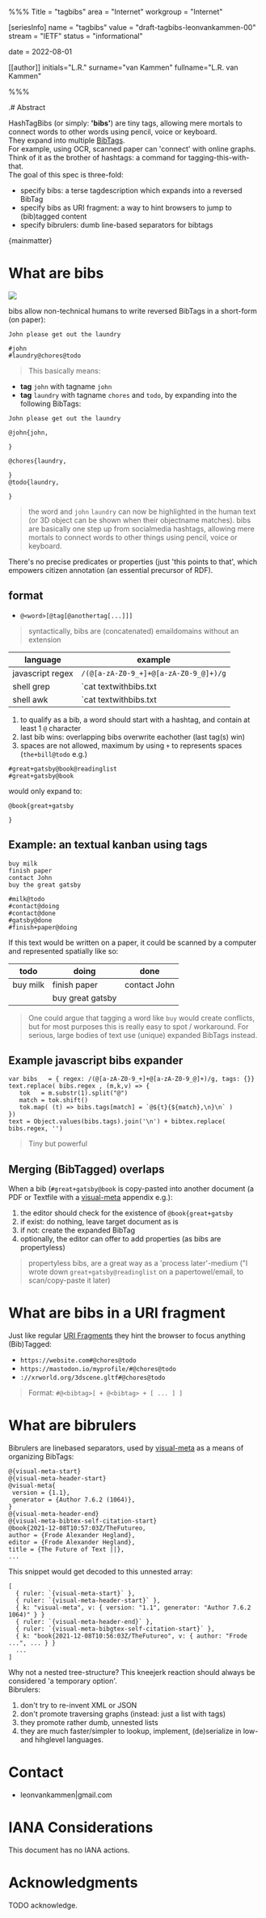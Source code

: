 %%%
Title = "tagbibs"
area = "Internet"
workgroup = "Internet"

[seriesInfo]
name = "tagbibs"
value = "draft-tagbibs-leonvankammen-00"
stream = "IETF"
status = "informational"

date = 2022-08-01 

[[author]]
initials="L.R."
surname="van Kammen"
fullname="L.R. van Kammen"

%%%

<!-- for annotated version see: https://raw.githubusercontent.com/ietf-tools/rfcxml-templates-and-schemas/main/draft-rfcxml-general-template-annotated-00.xml -->

.# Abstract

HashTagBibs (or simply: **'bibs'**) are tiny tags, allowing mere mortals to connect words to other words using pencil, voice or keyboard.<br>
They expand into multiple [BibTags](https://en.wikipedia.org/wiki/BibTeX).<br>
For example, using OCR, scanned paper can 'connect' with online graphs.<br>
Think of it as the brother of hashtags: a command for tagging-this-with-that.<br>
The goal of this spec is three-fold:

* specify bibs: a terse tagdescription which expands into a reversed BibTag 
* specify bibs as URI fragment: a way to hint browsers to jump to (bib)tagged content
* specify bibrulers: dumb line-based separators for bibtags

{mainmatter}

# What are bibs

<img src="postit.jpg" style="max-width:400px"/>

bibs allow non-technical humans to write reversed BibTags in a short-form (on paper):

```
John please get out the laundry 

#john
#laundry@chores@todo
```

> This basically means: 

* **tag** `john` with tagname `john`
* **tag** `laundry` with tagname `chores` and `todo`, by expanding into the following BibTags:

```
John please get out the laundry 

@john{john,

}

@chores{laundry,
  
}
@todo{laundry,

}
```

> the word and `john` `laundry` can now be highlighted in the human text (or 3D object can be shown when their objectname matches). bibs are basically one step up from socialmedia hashtags, allowing mere mortals to connect words to other things using pencil, voice or keyboard. 

There's no precise predicates or properties (just 'this points to that', which empowers citizen annotation (an essential precursor of RDF).

## format

* `@<word>[@tag[@anothertag[...]]]` 

> syntactically, bibs are (concatenated) emaildomains without an extension 

| language         | example                                                                                    |
|------------------|--------------------------------------------------------------------------------------------|
| javascript regex | `/(@[a-zA-Z0-9_+]+@[a-zA-Z0-9_@]+)/g`                                                      |
| shell grep       | `cat textwithbibs.txt | grep -oE '(@[a-zA-Z0-9_+]+@[a-zA-Z0-9_@]+)'`                       | 
| shell awk        | `cat textwithbibs.txt | xargs -n1 | awk '/(@[a-zA-Z0-9_+]+@[a-zA-Z0-9_@]+)/ { print $0 }'` |

1. to qualify as a bib, a word should start with a hashtag, and contain at least 1 `@` character
1. last bib wins: overlapping bibs overwrite eachother (last tag(s) win)
1. spaces are not allowed, maximum by using `+` to represents spaces (`the+bill@todo` e.g.)

```
#great+gatsby@book@readinglist
#great+gatsby@book
```

would only expand to:

```
@book{great+gatsby

}
```

## Example: an textual kanban using tags

```
buy milk
finish paper
contact John
buy the great gatsby

#milk@todo
#contact@doing
#contact@done
#gatsby@done
#finish+paper@doing
```

If this text would be written on a paper, it could be scanned by a computer and represented spatially like so:

| todo      | doing        | done             |
|-----------|--------------|------------------|
| buy milk  | finish paper | contact John     |
|                          | buy great gatsby |

> One could argue that tagging a word like `buy` would create conflicts, but for most purposes this is really easy to spot / workaround. For serious, large bodies of text use (unique) expanded BibTags instead.

## Example javascript bibs expander

```
var bibs   = { regex: /(@[a-zA-Z0-9_+]+@[a-zA-Z0-9_@]+)/g, tags: {}}
text.replace( bibs.regex , (m,k,v) => {
   tok   = m.substr(1).split("@")
   match = tok.shift()            
   tok.map( (t) => bibs.tags[match] = `@${t}{${match},\n}\n` )
})
text = Object.values(bibs.tags).join('\n') + bibtex.replace( bibs.regex, '')
```

> Tiny but powerful

## Merging (BibTagged) overlaps

When a bib (`#great+gatsby@book` is copy-pasted into another document (a PDF or Textfile with a [visual-meta](https://visual-meta.info) appendix e.g.):

1. the editor should check for the existence of `@book{great+gatsby`
1. if exist: do nothing, leave target document as is
1. if not: create the expanded BibTag 
1. optionally, the editor can offer to add properties (as bibs are propertyless)

> propertyless bibs, are a great way as a 'process later'-medium ("I wrote down `great+gatsby@readinglist` on a papertowel/email, to scan/copy-paste it later)

# What are bibs in a URI fragment

Just like regular [URI Fragments](https://en.wikipedia.org/wiki/URI_fragment) they hint the browser to focus anything (Bib)Tagged:

* `https://website.com#@chores@todo`
* `https://mastodon.io/myprofile/#@chores@todo`
* `://xrworld.org/3dscene.gltf#@chores@todo`

> Format: `#@<bibtag>[ + @<bibtag> + [ ... ] ]`

# What are bibrulers

Bibrulers are linebased separators, used by [visual-meta](https://visual-meta.info) as a means of organizing BibTags:

```
@{visual-meta-start}
@{visual-meta-header-start}
@visual-meta{
 version = {1.1},
 generator = {Author 7.6.2 (1064)},
}
@{visual-meta-header-end}
@{visual-meta-bibtex-self-citation-start}
@book{2021-12-08T10:57:03Z/TheFutureo,
author = {Frode Alexander Hegland},
editor = {Frode Alexander Hegland},
title = {The Future of Text ||},
...
```

This snippet would get decoded to this unnested array:

```
[
  { ruler: `{visual-meta-start}` },
  { ruler: `{visual-meta-header-start}` },
  { k: "visual-meta", v: { version: "1.1", generator: "Author 7.6.2 1064)" } }
  { ruler: `{visual-meta-header-end}` },
  { ruler: `{visual-meta-bibgtex-self-citation-start}` },
  { k: "book{2021-12-08T10:56:03Z/TheFutureo", v: { author: "Frode ...", ... } }
  ...
]
```

Why not a nested tree-structure? This kneejerk reaction should always be considered 'a temporary option'.<br>
Bibrulers:

1. don't try to re-invent XML or JSON
1. don't promote traversing graphs (instead: just a list with tags)
1. they promote rather dumb, unnested lists
1. they  are much faster/simpler to lookup, implement, (de)serialize in low- and hihglevel languages.

# Contact

* leonvankammen|gmail.com

# IANA Considerations

This document has no IANA actions.

# Acknowledgments

TODO acknowledge.
